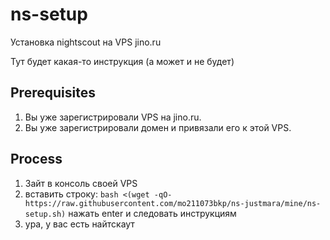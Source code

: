 # ns-setup
Установка nightscout на VPS jino.ru

Тут будет какая-то инструкция (а может и не будет)

## Prerequisites
1. Вы уже зарегистрировали VPS на jino.ru.
2. Вы уже зарегистрировали домен и привязали его к этой VPS.

## Process
1. Зайт в консоль своей VPS
2. вставить строку: `bash <(wget -qO- https://raw.githubusercontent.com/mo211073bkp/ns-justmara/mine/ns-setup.sh)` нажать enter и следовать инструкциям
3. ура, у вас есть найтскаут